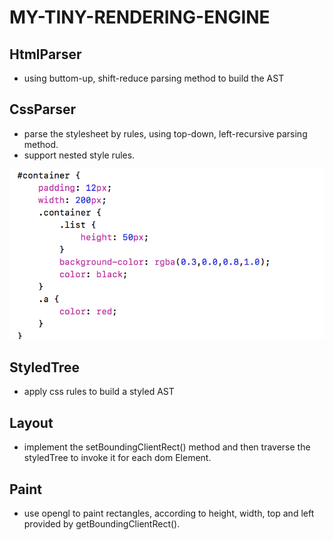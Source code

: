 # MY-TINY-RENDERING-ENGINE

## HtmlParser
* using buttom-up, shift-reduce parsing method to build the AST

## CssParser
* parse the stylesheet by rules, using top-down, left-recursive parsing method.
* support nested style rules.

![image](https://github.com/ljxcript/my-tiny-rendering-engine/blob/master/nestedCss.png)

## StyledTree
* apply css rules to build a styled AST

## Layout
* implement the setBoundingClientRect() method and then traverse the styledTree to invoke it for each dom Element.

## Paint
* use opengl to paint rectangles, according to height, width, top and left provided by getBoundingClientRect().
